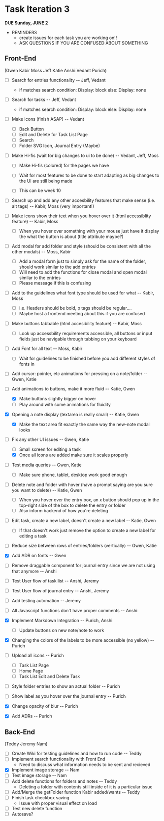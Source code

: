 # Task Iteration 3
**DUE Sunday, JUNE 2**

- REMINDERS
    - create issues for each task you are working on!!
    - ASK QUESTIONS IF YOU ARE CONFUSED ABOUT SOMETHING

## Front-End 

(Gwen Kabir Moss Jeff Katie Anshi Vedant Purich)

- [ ] Search for entries functionality  -- Jeff, Vedant
    -  if matches search condition:
           Display: block
       else:
           Display: none
- [ ] Search for tasks  -- Jeff, Vedant
    - if matches search condition:
           Display: block
       else:
           Display: none
- [ ] Make Icons (finish ASAP) -- Vedant
    - [ ] Back Button
    - [ ] Edit and Delete for Task List Page
    - [ ] Search 
    - [ ] Folder SVG Icon, Journal Entry (Maybe)
- [ ] Make Hi-fis (wait for big changes to ui to be done) -- Vedant, Jeff, Moss
    - [ ] Make Hi-fis (colored) for the pages we have
    - [ ] Wait for most features to be done to start adapting as big changes to the UI are still being made
    - [ ] This can be week 10 


- [ ] Search up and add any other accesbility features that make sense (i.e. alt tags) -- Kabir, Moss (very important!)
- [ ] Make icons show their text when you hover over it (html accessiblity feature) -- Kabir, Moss
    - [ ] When you hover over something with your mouse just have it display the what the button is about (title attribute maybe?)
- [ ] Add modal for add folder and style (should be consistent with all the other modals) -- Moss, Kabir
    - [ ] Add a modal form just to simply ask for the name of the folder, should work similar to the add entries
    - [ ] Will need to add the functions for close modal and open modal similar to the entries
    - [ ] Please message if this is confusing
- [ ] Add to the guidelines what font type should be used for what -- Kabir, Moss
    - [ ] i.e. Headers should be bold, p tags should be regular....
    - [ ] Maybe host a frontend meeting about this if you are confused 
- [ ] Make buttons tabbable (html accesibility feature) -- Kabir, Moss
    - [ ] Look up accessbility requirements accessible, all buttons or input fields just be navigable through tabbing on your keyboard
- [ ] Add Font for all text -- Moss, Kabir
    - [ ] Wait for guidelines to be finished before you add different styles of fonts in


- [ ] Add cursor: pointer, etc animations for pressing on a note/folder -- Gwen, Katie
- [ ] Add animations to buttons, make it more fluid -- Katie, Gwen
    - [x] Make buttons slightly bigger on hover
    - [ ] Play around with some animations for fluidity
- [x] Opening a note display (textarea is really small) -- Katie, Gwen
    - [x] Make the text area fit exactly the same way the new-note modal looks
- [ ] Fix any other UI issues -- Gwen, Katie
    - [ ] Small screen for editing a task
    - [x] Once all icons are added make sure it scales properly
- [ ] Test media queries -- Gwen, Katie
    - [ ] Make sure phone, tablet, desktop work good enough
- [ ] Delete note and folder with hover (have a prompt saying are you sure you want to delete) -- Katie, Gwen
    - [ ] When you hover over the entry box, an x button should pop up in the top-right side of the box to delete the entry or folder
    - [ ] Also inform backend of how you're deleting
- [ ] Edit task, create a new label, doesn't create a new label -- Katie, Gwen
    - [ ] If that doesn't work just remove the option to create a new label for editing a task
- [ ] Reduce size between rows of entries/folders (vertically) -- Gwen, Katie
- [x] Add ADR on fonts -- Gwen


- [ ] Remove draggable component for journal entry since we are not using that anymore -- Anshi
- [ ] Test User flow of task list -- Anshi, Jeremy
- [ ] Test User flow of journal entry -- Anshi, Jeremy
- [ ] Add testing automation -- Jeremy
- [ ] All Javascript functions don't have proper comments -- Anshi
- [x] Implement Markdown Integration -- Purich, Anshi
    - [ ] Update buttons on new note/note to work
- [x] Changing the colors of the labels to be more accessible (no yellow) -- Purich
- [ ] Upload all icons -- Purich
    - [ ] Task List Page
    - [ ] Home Page
    - [ ] Task List Edit and Delete Task
- [ ] Style folder entries to show an actual folder -- Purich
- [ ] Show label as you hover over the journal entry -- Purich
- [x] Change opacity of blur -- Purich
- [x] Add ADRs -- Purich

## Back-End 

(Teddy Jeremy Nam)

- [ ] Create Wiki for testing guidelines and how to run code -- Teddy
- [ ] Implement search functionality with Front End
    - Need to discuss what information needs to be sent and recieved
- [x] Implement image storage -- Nam
- [ ] Test image storage -- Nam
- [ ] Add delete functions for folders and notes -- Teddy
    - Deleting a folder with contents still inside of it is a particular issue
- [ ] Add/Merge the getFolder function Kabir added/wants -- Teddy
- [ ] Finish task checkbox saving
    - Issue with proper visual effect on load
- [ ] Test new delete function
- [ ] Autosave?
